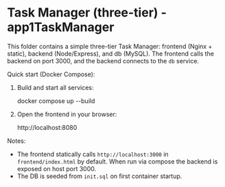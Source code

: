 # Task Manager (three-tier) - app1TaskManager

This folder contains a simple three-tier Task Manager: frontend (Nginx + static), backend (Node/Express), and db (MySQL). The frontend calls the backend on port 3000, and the backend connects to the `db` service.

Quick start (Docker Compose):

1. Build and start all services:

   docker compose up --build

2. Open the frontend in your browser:

   http://localhost:8080

Notes:
- The frontend statically calls `http://localhost:3000` in `frontend/index.html` by default. When run via compose the backend is exposed on host port 3000.
- The DB is seeded from `init.sql` on first container startup.

